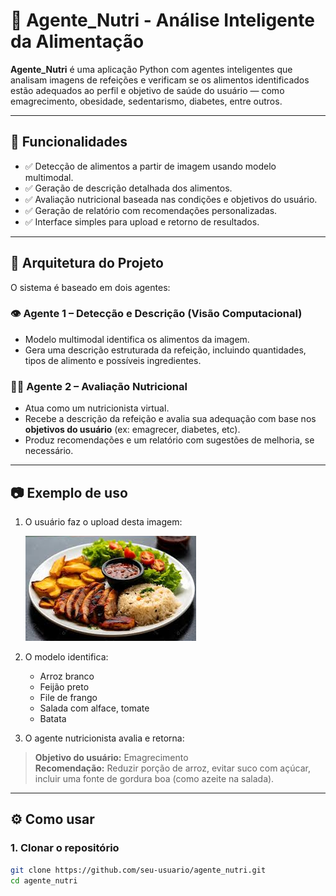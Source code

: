 # 🥗 Agente_Nutri - Análise Inteligente da Alimentação

**Agente_Nutri** é uma aplicação Python com agentes inteligentes que analisam imagens de refeições e verificam se os alimentos identificados estão adequados ao perfil e objetivo de saúde do usuário — como emagrecimento, obesidade, sedentarismo, diabetes, entre outros.

---

## 🚀 Funcionalidades

- ✅ Detecção de alimentos a partir de imagem usando modelo multimodal.
- ✅ Geração de descrição detalhada dos alimentos.
- ✅ Avaliação nutricional baseada nas condições e objetivos do usuário.
- ✅ Geração de relatório com recomendações personalizadas.
- ✅ Interface simples para upload e retorno de resultados.

---

## 🧠 Arquitetura do Projeto

O sistema é baseado em dois agentes:

### 👁️ Agente 1 – Detecção e Descrição (Visão Computacional)
- Modelo multimodal identifica os alimentos da imagem.
- Gera uma descrição estruturada da refeição, incluindo quantidades, tipos de alimento e possíveis ingredientes.

### 🧑‍⚕️ Agente 2 – Avaliação Nutricional
- Atua como um nutricionista virtual.
- Recebe a descrição da refeição e avalia sua adequação com base nos **objetivos do usuário** (ex: emagrecer, diabetes, etc).
- Produz recomendações e um relatório com sugestões de melhoria, se necessário.

---

## 📷 Exemplo de uso

1. O usuário faz o upload desta imagem:

   ![Exemplo de prato](img/prato.png)

2. O modelo identifica:
   - Arroz branco
   - Feijão preto
   - File de frango
   - Salada com alface, tomate
   - Batata

3. O agente nutricionista avalia e retorna:

> **Objetivo do usuário:** Emagrecimento  
> **Recomendação:** Reduzir porção de arroz, evitar suco com açúcar, incluir uma fonte de gordura boa (como azeite na salada).

---

## ⚙️ Como usar

### 1. Clonar o repositório

```bash
git clone https://github.com/seu-usuario/agente_nutri.git
cd agente_nutri

